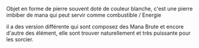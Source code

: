 

Objet en forme de pierre souvent doté de couleur blanche, c'est une pierre imbiber de mana qui peut servir comme combustible / Energie

il a des version différente qui sont composez des Mana Brute et encore d'autre des élément, elle sont trouver naturellement et très puissante pour les sorcier.